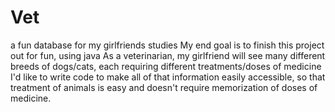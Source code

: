 # Vet
a fun database for my girlfriends studies
My end goal is to finish this project out for fun, using java
As a veterinarian, my girlfriend will see many different breeds of dogs/cats,
each requiring different treatments/doses of medicine
I'd like to write code to make all of that information easily accessible,
so that treatment of animals is easy and doesn't require memorization of doses of medicine.
